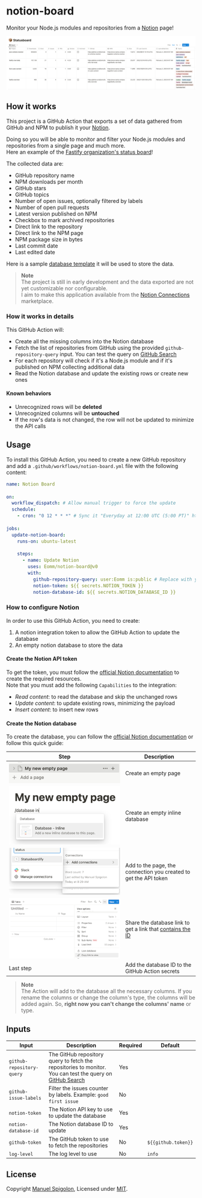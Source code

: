 # notion-board

Monitor your Node.js modules and repositories from a [Notion] page!

[![status board on notion](./images/preview.png)](./images/preview.png)


## How it works

This project is a GitHub Action that exports a set of data gathered from GitHub and NPM to publish it your [Notion].

Doing so you will be able to monitor and filter your Node.js modules and repositories from a single page and much more.  
Here an example of the [Fastify organization's status board](https://eomm.notion.site/7a064537ee794af698684df68e215b54?v=a660ff01ca5344769a5f2b1a1c4eeda4)!

The collected data are:

- GitHub repository name
- NPM downloads per month
- GitHub stars
- GitHub topics
- Number of open issues, optionally filtered by labels
- Number of open pull requests
- Latest version published on NPM
- Checkbox to mark archived repositories
- Direct link to the repository
- Direct link to the NPM page
- NPM package size in bytes
- Last commit date
- Last edited date

Here is a sample [database template] it will be used to store the data.

> **Note**  
> The project is still in early development and the data exported are not yet customizable nor configurable.  
> I aim to make this application available from the [Notion Connections](https://www.notion.so/integrations/all) marketplace.


### How it works in details

This GitHub Action will:

- Create all the missing columns into the Notion database
- Fetch the list of repositories from GitHub using the provided `github-repository-query` input. You can test the query on [GitHub Search]
- For each repository will check if it's a Node.js module and if it's published on NPM collecting additional data
- Read the Notion database and update the existing rows or create new ones

#### Known behaviors

- Unrecognized rows will be **deleted**
- Unrecognized columns will be **untouched**
- If the row's data is not changed, the row will not be updated to minimize the API calls


## Usage

To install this GitHub Action, you need to create a new GitHub repository and add a `.github/workflows/notion-board.yml` file with the following content:

```yml
name: Notion Board

on:
  workflow_dispatch: # Allow manual trigger to force the update
  schedule:
    - cron: "0 12 * * *" # Sync it "Everyday at 12:00 UTC (5:00 PT)" https://crontab.guru/#0_12_*_*_*

jobs:
  update-notion-board:
    runs-on: ubuntu-latest

    steps:
      - name: Update Notion
        uses: Eomm/notion-board@v0
        with:
          github-repository-query: user:Eomm is:public # Replace with your query eg: "org:fastify"
          notion-token: ${{ secrets.NOTION_TOKEN }}
          notion-database-id: ${{ secrets.NOTION_DATABASE_ID }}
```


### How to configure Notion

In order to use this GitHub Action, you need to create:

1. A notion integration token to allow the GitHub Action to update the database
2. An empty notion database to store the data

#### Create the Notion API token

To get the token, you must follow the [official Notion documentation][1] to create the required resources.  
Note that you must add the following `Capabilities` to the integration:

- _Read content_: to read the database and skip the unchanged rows
- _Update content_: to update existing rows, minimizing the payload
- _Insert content_: to insert new rows

#### Create the Notion database

To create the database, you can follow the [official Notion documentation][2] or follow this quick guide:

Step | Description
--- | ---
![](./images/step-1.png) | Create an empty page
![](./images/step-2.png) | Create an empty inline database
![](./images/step-3.png) | Add to the page, the connection you created to get the API token
![](./images/step-4.png) | Share the database link to get a link that [contains the ID][3]
Last step | Add the database ID to the GitHub Action secrets

> **Note**  
> The Action will add to the database all the necessary columns.
> If you rename the columns or change the column's type, the columns will be added again.
> So, **right now you can't change the columns' name** or type.


## Inputs

| Input | Description | Required | Default |
| --- | --- | --- | --- |
| `github-repository-query` | The GitHub repository query to fetch the repositories to monitor. You can test the query on [GitHub Search] | Yes | |
| `github-issue-labels`     | Filter the issues counter by labels. Example: `good first issue` | No | |
| `notion-token`            | The Notion API key to use to update the database | Yes | |
| `notion-database-id`      | The Notion database ID to update | Yes | |
| `github-token`            | The GitHub token to use to fetch the repositories | No | `${{github.token}}` |
| `log-level`               | The log level to use | No | `info` |


## License

Copyright [Manuel Spigolon](https://github.com/Eomm), Licensed under [MIT](./LICENSE).


  [1]: https://developers.notion.com/docs/create-a-notion-integration#step-1-create-an-integration
  [2]: https://developers.notion.com/docs/create-a-notion-integration#step-2-share-a-database-with-your-integration
  [3]: https://developers.notion.com/docs/create-a-notion-integration#step-3-save-the-database-id
  [database template]: https://eomm.notion.site/repository-name-259756cfa17b4ec18f2a9d3e6f66c562
  [Notion]: https://www.notion.so/
  [GitHub Search]: https://github.com/search/
